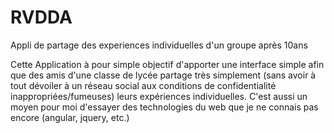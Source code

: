 RVDDA
=====

Appli de partage des experiences individuelles d'un groupe après 10ans

Cette Application à pour simple objectif d'apporter une interface simple afin que des amis d'une classe de lycée partage très simplement (sans avoir à tout dévoiler à un réseau social aux conditions de confidentialité inappropriées/fumeuses) leurs expériences individuelles.
C'est aussi un moyen pour moi d'essayer des technologies du web que je ne connais pas encore (angular, jquery, etc.)
